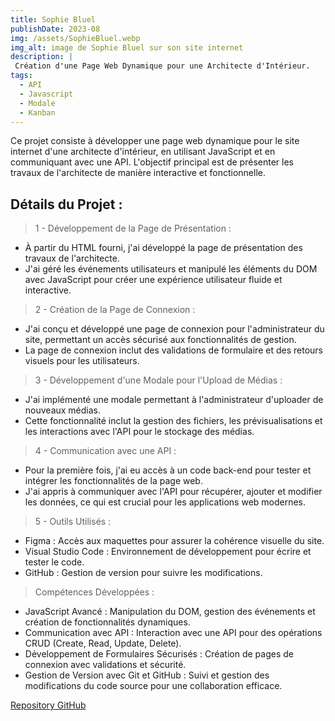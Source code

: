 ```yaml
---
title: Sophie Bluel
publishDate: 2023-08
img: /assets/SophieBluel.webp
img_alt: image de Sophie Bluel sur son site internet
description: |
 Création d'une Page Web Dynamique pour une Architecte d'Intérieur.
tags:
  - API
  - Javascript
  - Modale
  - Kanban
---
```


Ce projet consiste à développer une page web dynamique pour le site internet d'une architecte d'intérieur, en utilisant JavaScript et en communiquant avec une API. L'objectif principal est de présenter les travaux de l'architecte de manière interactive et fonctionnelle.

## Détails du Projet :

> 1 - Développement de la Page de Présentation :

- À partir du HTML fourni, j'ai développé la page de présentation des travaux de l'architecte.
- J'ai géré les événements utilisateurs et manipulé les éléments du DOM avec JavaScript pour créer une expérience utilisateur fluide et interactive.

> 2 - Création de la Page de Connexion :

- J'ai conçu et développé une page de connexion pour l'administrateur du site, permettant un accès sécurisé aux fonctionnalités de gestion.
- La page de connexion inclut des validations de formulaire et des retours visuels pour les utilisateurs.

> 3 - Développement d'une Modale pour l'Upload de Médias :

- J'ai implémenté une modale permettant à l'administrateur d'uploader de nouveaux médias.
- Cette fonctionnalité inclut la gestion des fichiers, les prévisualisations et les interactions avec l'API pour le stockage des médias.

> 4 - Communication avec une API :

- Pour la première fois, j'ai eu accès à un code back-end pour tester et intégrer les fonctionnalités de la page web.
- J'ai appris à communiquer avec l'API pour récupérer, ajouter et modifier les données, ce qui est crucial pour les applications web modernes.

> 5 - Outils Utilisés :

- Figma : Accès aux maquettes pour assurer la cohérence visuelle du site.
- Visual Studio Code : Environnement de développement pour écrire et tester le code.
- GitHub : Gestion de version pour suivre les modifications.

> Compétences Développées :

- JavaScript Avancé : Manipulation du DOM, gestion des événements et création de fonctionnalités dynamiques.
- Communication avec API : Interaction avec une API pour des opérations CRUD (Create, Read, Update, Delete).
- Développement de Formulaires Sécurisés : Création de pages de connexion avec validations et sécurité.
- Gestion de Version avec Git et GitHub : Suivi et gestion des modifications du code source pour une collaboration efficace.

<a href="https://github.com/Adeline34/projet6.git" target="_blank">Repository GitHub</a>